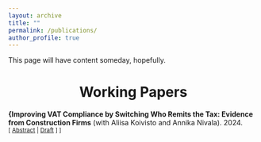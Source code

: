 ```yaml
---
layout: archive
title: ""
permalink: /publications/
author_profile: true
---
```


<!-- Google Tag Manager (noscript) -->
<noscript><iframe src="https://www.googletagmanager.com/ns.html?id=GTM-NW47CQBN"
height="0" width="0" style="display:none;visibility:hidden"></iframe></noscript>
<!-- End Google Tag Manager (noscript) -->


This page will have content someday, hopefully.


# <center> Working Papers </center>


**{Improving VAT Compliance by Switching Who Remits the Tax: Evidence from Construction Firms** (with Aliisa Koivisto and Annika Nivala). 2024. <br/>
<small>[ <a href="#/" onclick="visib('RCM')">Abstract</a> | [Draft][RCMLINK] ] ]</small>

<div id="RCM" style="display: none; text-align: justify; line-height: 1.2" ><small>

Many countries use a reverse charge mechanism (RC) in value added tax (VAT) to combat tax evasion in specific high-risk sectors. The RC shifts the liability to remit VAT from the seller to the buyer. We study the adoption of RC in 2011 in the construction sector in Finland using tax return data on the universe of Finnish firms. Using a difference-in-differences design, we find that reported net VAT liabilities in the construction sector increased by 5%  compared to unaffected firms. The results show that the remittance policy can be effective in decreasing VAT evasion by subcontractors that provide services for large firms.

[RCMLINK]: https://urn.fi/URN:NBN:fi-fe20241218104602



[//]: This java script is the button to show abstract
<script>
 function visib(id) {
  var x = document.getElementById(id);
  if (x.style.display === "block") {
    x.style.display = "none";
  } else {
    x.style.display = "block";
  }
}
</script>

[//]:&emsp;<button onclick="visib('polariz')" class="btn btn--inverse btn--small">Abstract</button>
